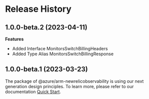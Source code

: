 # Release History
    
## 1.0.0-beta.2 (2023-04-11)
    
**Features**

  - Added Interface MonitorsSwitchBillingHeaders
  - Added Type Alias MonitorsSwitchBillingResponse
    
    
## 1.0.0-beta.1 (2023-03-23)

The package of @azure/arm-newrelicobservability is using our next generation design principles. To learn more, please refer to our documentation [Quick Start](https://aka.ms/js-track2-quickstart).
